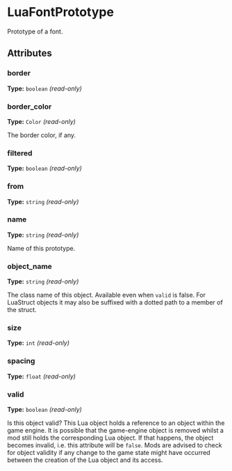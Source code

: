 # LuaFontPrototype

Prototype of a font.

## Attributes

### border

**Type:** `boolean` _(read-only)_



### border_color

**Type:** `Color` _(read-only)_

The border color, if any.

### filtered

**Type:** `boolean` _(read-only)_



### from

**Type:** `string` _(read-only)_



### name

**Type:** `string` _(read-only)_

Name of this prototype.

### object_name

**Type:** `string` _(read-only)_

The class name of this object. Available even when `valid` is false. For LuaStruct objects it may also be suffixed with a dotted path to a member of the struct.

### size

**Type:** `int` _(read-only)_



### spacing

**Type:** `float` _(read-only)_



### valid

**Type:** `boolean` _(read-only)_

Is this object valid? This Lua object holds a reference to an object within the game engine. It is possible that the game-engine object is removed whilst a mod still holds the corresponding Lua object. If that happens, the object becomes invalid, i.e. this attribute will be `false`. Mods are advised to check for object validity if any change to the game state might have occurred between the creation of the Lua object and its access.

